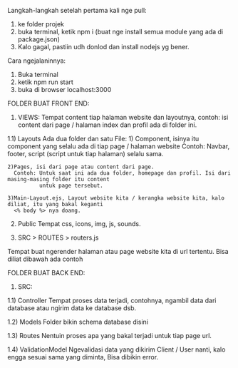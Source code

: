 Langkah-langkah setelah pertama kali nge pull:
1. ke folder projek
2. buka terminal, ketik npm i (buat nge install semua module yang ada di package.json)
3. Kalo gagal, pastiin udh donlod dan install nodejs yg bener.

Cara ngejalaninnya:
1. Buka terminal
2. ketik npm run start
3. buka di browser localhost:3000


FOLDER BUAT FRONT END:

1) VIEWS:
  Tempat content tiap halaman website dan layoutnya, 
  contoh: isi content dari page / halaman index dan profil ada di folder ini.

  1.1) Layouts
    Ada dua folder dan satu File:
    1) Component, isinya itu component yang selalu ada di tiap page / halaman website 
      Contoh: Navbar, footer, script (script untuk tiap halaman) selalu sama.
    
    2)Pages, isi dari page atau content dari page.
      Contoh: Untuk saat ini ada dua folder, homepage dan profil. Isi dari masing-masing folder itu content
              untuk page tersebut.

    3)Main-Layout.ejs, Layout website kita / kerangka website kita, kalo diliat, itu yang bakal keganti
      <% body %> nya doang. 

2) Public
  Tempat css, icons, img, js, sounds.

3) SRC > ROUTES > routers.js
  
  Tempat buat ngerender halaman atau page website kita di url tertentu. Bisa diliat dibawah ada contoh


FOLDER BUAT BACK END:

1) SRC:
 
  1.1) Controller
      Tempat proses data terjadi, contohnya, ngambil data dari database atau ngirim data ke database dsb.

  1.2) Models
      Folder bikin schema database disini 

  1.3) Routes
      Nentuin proses apa yang bakal terjadi untuk tiap page url.
  
  1.4) ValidationModel
      Ngevalidasi data yang dikirim Client / User nanti, kalo engga sesuai sama yang diminta, Bisa
      dibikin error.
